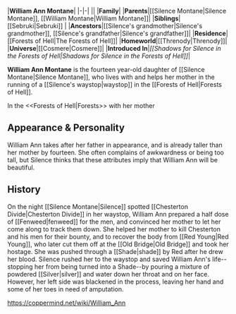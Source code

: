 |**William Ann Montane**|
|-|-|
||
|**Family**|
|**Parents**|[[Silence Montane\|Silence Montane]], [[William Montane\|William Montane]]|
|**Siblings**|[[Sebruki\|Sebruki]] |
|**Ancestors**|[[Silence's grandmother\|Silence's grandmother]], [[Silence's grandfather\|Silence's grandfather]]|
|**Residence**|[[Forests of Hell\|The Forests of Hell]]|
|**Homeworld**|[[Threnody\|Threnody]]|
|**Universe**|[[Cosmere\|Cosmere]]|
|**Introduced In**|*[[Shadows for Silence in the Forests of Hell\|Shadows for Silence in the Forests of Hell]]*|

**William Ann Montane** is the fourteen year-old daughter of [[Silence Montane\|Silence Montane]], who lives with and helps her mother in the running of a [[Silence's waystop\|waystop]] in the [[Forests of Hell\|Forests of Hell]].

  In the <<Forests of Hell\|Forests>> with her mother
## Appearance & Personality
William Ann takes after her father in appearance, and is already taller than her mother by fourteen. She often complains of awkwardness or being too tall, but Silence thinks that these attributes imply that William Ann will be beautiful.

## History
On the night [[Silence Montane\|Silence]] spotted [[Chesterton Divide\|Chesterton Divide]] in her waystop, William Ann prepared a half dose of [[Fenweed\|fenweed]] for the men, and convinced her mother to let her come along to track them down. She helped her mother to kill Chesterton and his men for their bounty, and to recover the body from [[Red Young\|Red Young]], who later cut them off at the [[Old Bridge\|Old Bridge]] and took her hostage. She was pushed through a [[Shade\|shade]] by Red after he drew her blood.
Silence rushed her to the waystop and saved William Ann's life--stopping her from being turned into a Shade--by pouring a mixture of powdered [[Silver\|silver]] and water down her throat and on her face. However, her left side was blackened in the process, leaving her hand and some of her toes in need of amputation.



https://coppermind.net/wiki/William_Ann